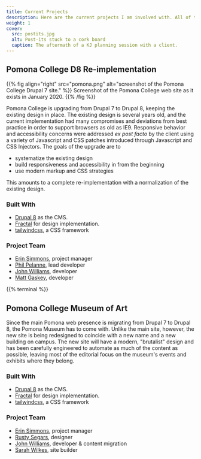 ```yaml
---
title: Current Projects
description: Here are the current projects I am involved with. All of these anticipate a launch 2020.
weight: 1
cover:
  src: postits.jpg
  alt: Post-its stuck to a cork board
  caption: The aftermath of a KJ planning session with a client.
---
```


## Pomona College D8 Re-implementation

{{% fig align="right" src="pomona.png" alt="screenshot of the Pomona College Drupal 7 site." %}}
  Screenshot of the Pomona College web site as it exists in January 2020.
{{% /fig %}}

Pomona College is upgrading from Drupal 7 to Drupal 8, keeping the existing design in place. The existing design is several years old, and the current implementation had many compromises and deviations from best practice in order to support browsers as old as IE9. Responsive behavior and accessibility concerns were addressed _ex post facto_ by the client using a variety of Javascript and CSS patches introduced through Javascript and CSS Injectors. The goals of the upgrade are to

- systematize the existing design
- build responsiveness and accessibility in from the beginning
- use modern markup and CSS strategies

This amounts to a complete re-implementation with a normalization of the existing design.

### Built With

- [Drupal 8](http://www.drupal.org) as the CMS.
- [Fractal](https://fractal.build/) for design implementation.
- [tailwindcss](https://tailwindcss.com/), a CSS framework

### Project Team

- [Erin Simmons](https://www.insidenewcity.com/team/view/erin-simmons), project manager
- [Phil Pelanne](https://www.insidenewcity.com/team/view/phil-pelanne), lead developer
- [John Williams](https://www.insidenewcity.com/team/view/john-williams), developer
- [Matt Gaskey](https://www.insidenewcity.com/team/view/john-williams), developer

{{% terminal %}}

## Pomona College Museum of Art

Since the main Pomona web presence is migrating from Drupal 7 to Drupal 8, the Pomona Museum has to come with. Unlike the main site, however, the new site is being redesigned to coincide with a new name and a new building on campus. The new site will have a modern, "brutalist" design and has been carefully engineered to automate as much of the content as possible, leaving most of the editorial focus on the museum's events and exhibits where they belong.

### Built With

- [Drupal 8](http://www.drupal.org) as the CMS.
- [Fractal](https://fractal.build/) for design implementation.
- [tailwindcss](https://tailwindcss.com/), a CSS framework

### Project Team

- [Erin Simmons](https://www.insidenewcity.com/team/view/erin-simmons), project manager
- [Rusty Segars](https://www.insidenewcity.com/team/view/rusty-segars), designer
- [John Williams](https://www.insidenewcity.com/team/view/john-williams), developer & content migration
- [Sarah Wilkes](https://www.insidenewcity.com/team/view/sarah-wilkes), site builder